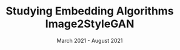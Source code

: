 ---
layout:      project
title:       "Studying Embedding Algorithms Image2StyleGAN"
date:        March 2021 - August 2021
image:
  path:       /assets/img/projects/embedding_style_gan.png
  srcset:
    1920w:   /assets/img/projects/embedding_style_gan.png
caption:     This work aims to reproduce and study some fundamental algorithms to embed image into StyleGAN latent space.
description: >
  This work aims to reproduce and study some fundamental algorithms to embed image into StyleGAN laten space. Also, it is intended to add further experimentations and review some post-processing operation, such as inpainting, super-resolution, colorization, morphing transformation, style transfer, expression transfer, among others.
links:
  - title:   Source
    url:     https://github.com/ZosoV/style-gan
  - title:   Poster
    url:     https://drive.google.com/file/d/1iH0ICVNUV72CD9zBuUj7T23iLAyAt_uq/view?usp=sharing
featured:    false
---